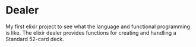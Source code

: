 # Dealer

My first elixir project to see what the language and functional programming is like. 
The elixir dealer provides functions for creating and handling a Standard 52-card deck.
